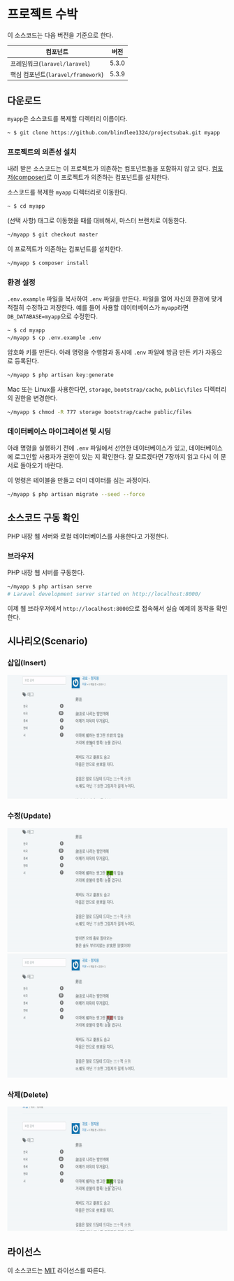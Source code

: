 
# 프로젝트 수박

이 소스코드는 다음 버전을 기준으로 한다.

컴포넌트|버전
---|---
프레임워크(`laravel/laravel`)|5.3.0
핵심 컴포넌트(`laravel/framework`)|5.3.9

## 다운로드

`myapp`은 소스코드를 복제할 디렉터리 이름이다.

```sh
~ $ git clone https://github.com/blindlee1324/projectsubak.git myapp
```


### 프로젝트의 의존성 설치

내려 받은 소스코드는 이 프로젝트가 의존하는 컴포넌트들을 포함하지 않고 있다. [컴포저(composer)](https://getcomposer.org/)로 이 프로젝트가 의존하는 컴포넌트를 설치한다.

소스코드를 복제한 `myapp` 디렉터리로 이동한다.

```sh
~ $ cd myapp
```

(선택 사항) 태그로 이동했을 때를 대비해서, 마스터 브랜치로 이동한다.

```sh
~/myapp $ git checkout master
```

이 프로젝트가 의존하는 컴포넌트를 설치한다.

```sh
~/myapp $ composer install
```

### 환경 설정

`.env.example` 파일을 복사하여 `.env` 파일을 만든다. 파일을 열어 자신의 환경에 맞게 적절히 수정하고 저장한다. 예를 들어 사용할 데이터베이스가 `myapp`라면 `DB_DATABASE=myapp`으로 수정한다.

```sh
~ $ cd myapp
~/myapp $ cp .env.example .env
```

암호화 키를 만든다. 아래 명령을 수행함과 동시에 `.env` 파일에 방금 만든 키가 자동으로 등록된다. 

```sh
~/myapp $ php artisan key:generate
```

Mac 또는 Linux를 사용한다면, `storage`, `bootstrap/cache`, `public\files` 디렉터리의 권한을 변경한다.

```sh
~/myapp $ chmod -R 777 storage bootstrap/cache public/files
```

### 데이터베이스 마이그레이션 및 시딩

아래 명령을 실행하기 전에 `.env` 파일에서 선언한 데이터베이스가 있고, 데이터베이스에 로그인할 사용자가 권한이 있는 지 확인한다. 잘 모르겠다면 7장까지 읽고 다시 이 문서로 돌아오기 바란다.

이 명령은 테이블을 만들고 더미 데이터를 심는 과정이다.

```sh
~/myapp $ php artisan migrate --seed --force
```

## 소스코드 구동 확인

PHP 내장 웹 서버와 로컬 데이터베이스를 사용한다고 가정한다.

### 브라우저

PHP 내장 웹 서버를 구동한다.

```sh
~/myapp $ php artisan serve
# Laravel development server started on http://localhost:8000/
```

이제 웹 브라우저에서 `http://localhost:8000`으로 접속해서 실습 예제의 동작을 확인한다.

## 시나리오(Scenario)

### 삽입(Insert)
![Alt Text](https://github.com/blindlee1324/projectsubak/blob/master/instruction/insertion.gif)

### 수정(Update)
![Alt Text](https://github.com/blindlee1324/projectsubak/blob/master/instruction/update_1.gif)
![Alt Text](https://github.com/blindlee1324/projectsubak/blob/master/instruction/update_2.gif)

### 삭제(Delete)
![Alt Text](https://github.com/blindlee1324/projectsubak/blob/master/instruction/deletion.gif)

## 라이선스

이 소스코드는 [MIT](https://github.com/appkr/l5code/blob/master/LICENSE) 라이선스를 따른다.
